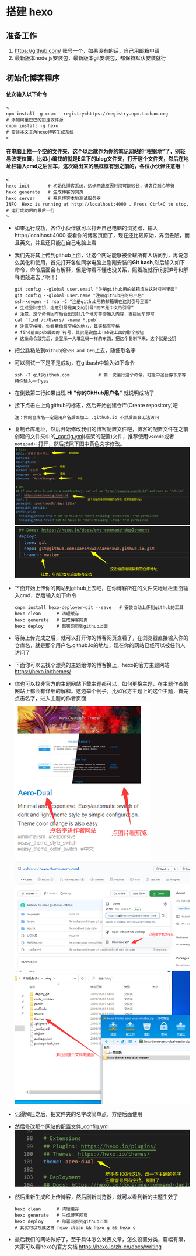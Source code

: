 # 搭建 hexo  
## 准备工作  
1. https://github.com/ 账号一个，如果没有的话，自己用邮箱申请  
2. 最新版本node.js安装包，最新版本git安装包，都保持默认安装就行

## 初始化博客程序  
#### 依次输入以下命令  
    <
    npm install -g cnpm --registry=https://registry.npm.taobao.org          # 添加阿里巴巴的加速软件源
    cnpm install -g hexo                                                    # 安装本文主角hexo博客生成系统
    >  
#### 在电脑上找一个空的文件夹，这个以后就作为你的笔记网站的“根据地”了，别轻易改变位置，比如小编找的就是E盘下的blog文件夹，打开这个文件夹，然后在地址栏输入cmd之后回车，这次跳出来的黑框框有别之前的，各位小伙伴注意哦！  
    <
    hexo init       # 初始化博客系统，这步网速原因时间可能较长，请各位耐心等待
    hexo generate   # 生成博客的网页
    hexo server     # 开启博客本地测试服务器
    INFO  Hexo is running at http://localhost:4000 . Press Ctrl+C to stop.      # 运行成功后的最后一行
    >  
* 如果运行成功，各位小伙伴就可以打开自己电脑的浏览器，输入 http://localhost:4000 查看你的博客页面了，现在还比较原始，界面丑陋，而且英文，并且还只能在自己电脑上看  
* 我们先将其上传到github上面，让这个网站能够被全球所有人访问到，再说怎么美化和使用，首先打开各位同学电脑上刚刚安装的**Git bash**,然后输入如下命令，命令后面会有解释，但是你看不懂也没关系，照着敲就行(别把#号和解释也敲进去了啊！)  
    ```
    git config --global user.email "注册github用的邮箱填在这对引号里面"
    git config --global user.name "注册github用的用户名"
    ssh-keygen -t rsa -C "注册github用的邮箱填在这对引号里面" 
    # 生成登陆密钥，注意引号是英文的引号"而不是中文的引号“
    # 注意，这个命令回车后会出现好几个地方等你输入内容，直接回车即可
    cat `find /c/Users/ -name *.pub`
    # 注意空格哦，你看着像有空格的地方，其实都有空格
    # find前面pub后面的`符号，其实是键盘上Tab键上面的那个按钮
    # 这条命令敲完后，会显示一大堆乱码一样的东西，把这个复制下来，这个就是公钥
    ```  
* 把公匙粘贴到`Github`的`SSH and GPG`上去，随便取名字  
* 可以测试一下是不是成功，在gitbash中输入如下命令  
    ```
    ssh -T git@github.com           # 第一次运行这个命令，可能中途会停下来等待你输入一个yes
    ```  
* 在倒数第二行如果出现 **Hi "你的GitHub用户名"** 就说明成功了

* 接下点击左上角github的标志，然后开始创建仓库(Create repository)吧 
    ```
    注：你的仓库名一定是用户名后面加上 .github.io 不然后面会无法访问
    ``` 
* 复制仓库地址，然后开始修改我们的博客配置文件吧，博客的配置文件在之前创建的文件夹中的<u>_config.yml</u>(框架的配置)文件，推荐使用`vscode`或者`notepad++`打开，然后按照下图中黄色文字修改。 
![](1.png)  
![](2.png)  
* 下面开始上传你的网站到github上去吧，在你博客所在的文件夹地址栏里面输入cmd，然后输入如下命令  
    ```
    cnpm install hexo-deployer-git --save   # 安装自动上传到github的工具
    hexo clean      # 清理缓存
    hexo generate   # 生成博客网页
    hexo deploy     # 部署网页到github上面
    ```  
* 等待上传完成之后，就可以打开你的博客网页查看了，在浏览器直接输入你的仓库名，就是那个用户名.github.io的地址，现在你的网站已经可以被任何人访问了  
* 下面你可以去找个漂亮的主题给你的博客换上，hexo的官方主题网站 https://hexo.io/themes/  
* 你也可以找非官方的主题网站下载主题都可以，如何更换主题，在主题作者的网站上都会有详细的解释。这边举个例子，比如官方主题上的这个主题，首先点击名字，进入主题的作者页面  
![](3.png)
![](4.png)
![](5.png)  
* 记得解压之后，把文件夹的名字改简单点，方便后面使用  
* 然后修改那个网站的配置文件_config.yml  
![](6.png) 
* 然后重新生成和上传博客，然后刷新浏览器，就可以看到新的主题生效了   
    ```
    hexo clean      # 清理缓存
    hexo generate   # 生成博客网页
    hexo deploy     # 部署网页到github上面  
    # 其实可以写成这样 hexo clean && hexo g && hexo d
    ```
* 最后我们的网站做好了，至于具体怎么发表文章，怎么设置分类，篇幅有限，大家可以看hexo的官方文档 https://hexo.io/zh-cn/docs/writing
